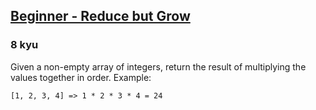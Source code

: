 <h2><a href=https://www.codewars.com/kata/57f780909f7e8e3183000078/train/python target="_blank">Beginner - Reduce but Grow</a></h2><h3>8 kyu</h3><p>Given a non-empty array of integers, return the result of multiplying the values together in order. Example:</p><pre><code>[1, 2, 3, 4] =&gt; 1 * 2 * 3 * 4 = 24</code></pre>